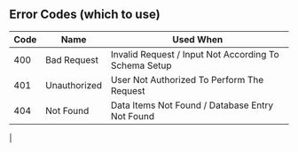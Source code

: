 ## Error Codes (which to use)
| Code | Name | Used When |
|------|------|-----------|
| 400 | Bad Request | Invalid Request / Input Not According To Schema Setup |
| 401 | Unauthorized | User Not Authorized To Perform The Request |
| 404 | Not Found | Data Items Not Found / Database Entry Not Found |
|
